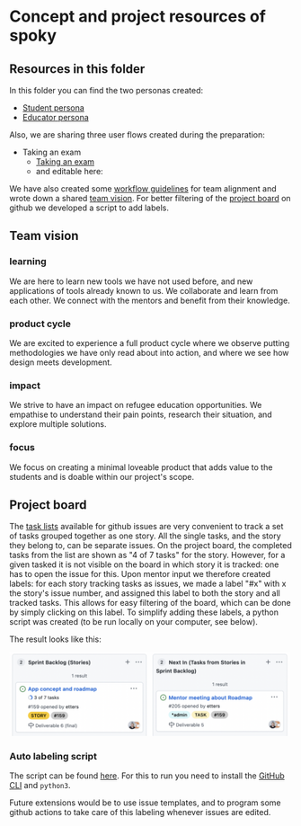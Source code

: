 # Concept and project resources of spoky

## Resources in this folder

In this folder you can find the two personas created:
- [Student persona](/docs/concept/personas/student.md)
- [Educator persona](/docs/concept/personas/educator.md)

Also, we are sharing three user flows created during the preparation:
- Taking an exam
  - [Taking an exam](/docs/concept/user-flows/user-flow-take-exam.png)
  - and editable here: 

We have also created some [workflow guidelines](/docs/concept/workflow-guidelines.md) for team alignment and wrote down a shared [team vision](#teamvision). For better filtering of the [project board](#board) on github we developed a script to add labels.

<a name="teamvision"><h2>Team vision</h2></a>

### learning
We are here to learn new tools we have not used before, and new applications of tools already known to us. We collaborate and learn from each other. We connect with the mentors and benefit from their knowledge.

### product cycle
We are excited to experience a full product cycle where we observe putting methodologies we have only read about into action, and where we see how design meets development.

### impact
We strive to have an impact on refugee education opportunities. We empathise to understand their pain points, research their situation, and explore multiple solutions.

### focus
We focus on creating a minimal loveable product that adds value to the students and is doable within our project's scope.


<a name="board"><h2>Project board</h2></a>

The [task lists](https://docs.github.com/en/issues/tracking-your-work-with-issues/about-task-lists) available for github issues are very convenient to track a set of tasks grouped together as one story. All the single tasks, and the story they belong to, can be separate issues. On the project board, the completed tasks from the list are shown as "4 of 7 tasks" for the story. However, for a given tasked it is not visible on the board in which story it is tracked: one has to open the issue for this. Upon mentor input we therefore created labels: for each story tracking tasks as issues, we made a label "#x" with x the story's issue number, and assigned this label to both the story and all tracked tasks. This allows for easy filtering of the board, which can be done by simply clicking on this label. To simplify adding these labels, a python script was created (to be run locally on your computer, see below).

The result looks like this:

<img src="board_with_labels.png" width="500" alt="board with labels"/>

### Auto labeling script

The script can be found [here](/docs/concept/scripts/auto_label.py). For this to run you need to install the [GitHub CLI](https://cli.github.com/) and ``python3``.

Future extensions would be to use issue templates, and to program some github actions to take care of this labeling whenever issues are edited.
